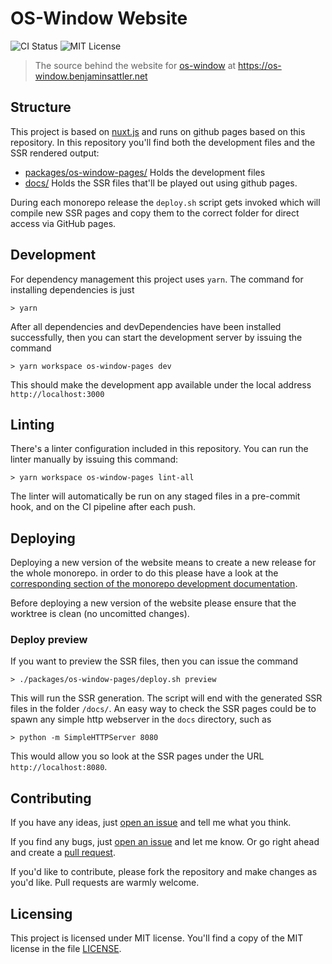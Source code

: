 # OS-Window Website
![CI Status](https://github.com/benjaminsattler/os-window-mono/workflows/os-window-pages/badge.svg)
![MIT License](https://img.shields.io/github/license/benjaminsattler/os-window-mono)

> The source behind the website for [os-window] at https://os-window.benjaminsattler.net

## Structure

This project is based on [nuxt.js](https://nuxtjs.org/) and runs on github pages based on this repository.
In this repository you'll find both the development files and the SSR rendered output:
- [packages/os-window-pages/](./packages/os-window-pages/) Holds the development files
- [docs/](./docs/) Holds the SSR files that'll be played out using github pages.

During each monorepo release the `deploy.sh` script gets invoked which will compile new SSR pages and copy them to the correct folder for direct access via GitHub pages.

## Development

For dependency management this project uses `yarn`. The command for installing dependencies is just

```shell
> yarn
```

After all dependencies and devDependencies have been installed successfully, then you can start the development server by issuing the command

```shell
> yarn workspace os-window-pages dev
```

This should make the development app available under the local address `http://localhost:3000`

## Linting

There's a linter configuration included in this repository. You can run the linter manually by issuing this command:

```shell
> yarn workspace os-window-pages lint-all
```

The linter will automatically be run on any staged files in a pre-commit hook, and on the CI pipeline after each push.

## Deploying

Deploying a new version of the website means to create a new release for the whole monorepo. in order to do this please have a look at the [corresponding section of the monorepo development documentation](../../DEVELOPMENT.md#releases).

Before deploying a new version of the website please ensure that the worktree is clean (no uncomitted changes). 

### Deploy preview

If you want to preview the SSR files, then you can issue the command
```shell
> ./packages/os-window-pages/deploy.sh preview
```

This will run the SSR generation. The script will end with the generated SSR files in the folder `/docs/`. An easy way to check the SSR pages could be to spawn any simple http webserver in the `docs` directory, such as

```shell
> python -m SimpleHTTPServer 8080
````

This would allow you so look at the SSR pages under the URL `http://localhost:8080`.

## Contributing
If you have any ideas, just [open an issue][issues] and tell me what you think.

If you find any bugs, just [open an issue][issues] and let me know. Or go right ahead and create a [pull request][pulls].

If you'd like to contribute, please fork the repository and make changes as
you'd like. Pull requests are warmly welcome.

## Licensing

This project is licensed under MIT license. You'll find a copy of the MIT license in the file [LICENSE](LICENSE).

[issues]:https://github.com/benjaminsattler/os-window-mono/issues/new
[pulls]:https://github.com/benjaminsattler/os-window-mono/pulls
[os-window]:https://github.com/benjaminsattler/os-window-mono
